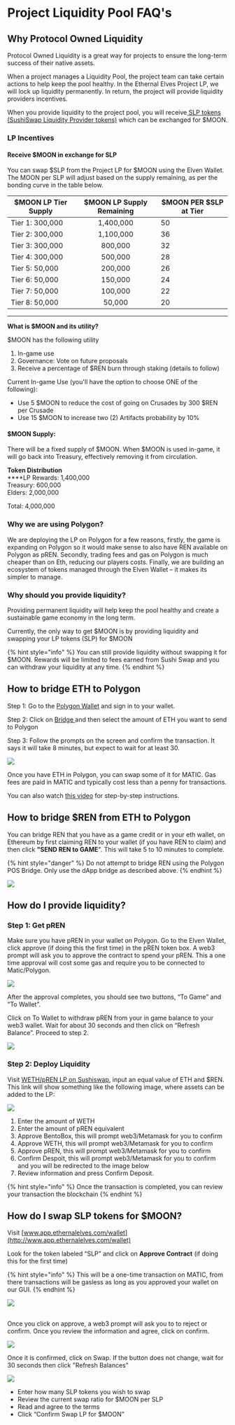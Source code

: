# Project Liquidity Pool FAQ's

## Why Protocol Owned Liquidity

Protocol Owned Liquidity is a great way for projects to ensure the long-term success of their native assets.

When a project manages a Liquidity Pool, the project team can take certain actions to help keep the pool healthy. In the Ethernal Elves Project LP, we will lock up liquidity permanently. In return, the project will provide liquidity providers incentives.

When you provide liquidity to the project pool, you will receive[ SLP tokens (SushiSwap Liquidity Provider tokens)](https://docs.sushi.com/products/amm-exchange/liquidity-pools) which can be exchanged for $MOON.&#x20;

### LP Incentives&#x20;

#### **Receive $MOON in exchange for SLP** &#x20;

You can swap $SLP from the Project LP for $MOON using the Elven Wallet. The MOON per SLP will adjust based on the supply remaining, as per the bonding curve in the table below.&#x20;

<table><thead><tr><th>$MOON LP  Tier Supply</th><th align="center">$MOON LP Supply Remaining</th><th data-type="number">$MOON PER $SLP at Tier</th></tr></thead><tbody><tr><td>Tier 1: 300,000</td><td align="center"> 1,400,000</td><td>50</td></tr><tr><td>Tier 2: 300,000</td><td align="center"> 1,100,000</td><td>36</td></tr><tr><td>Tier 3: 300,000</td><td align="center"> 800,000</td><td>32</td></tr><tr><td>Tier 4: 300,000</td><td align="center"> 500,000</td><td>28</td></tr><tr><td>Tier 5: 50,000</td><td align="center"> 200,000</td><td>26</td></tr><tr><td>Tier 6: 50,000</td><td align="center">150,000</td><td>24</td></tr><tr><td>Tier 7: 50,000</td><td align="center">100,000</td><td>22</td></tr><tr><td>Tier 8: 50,000</td><td align="center">50,000</td><td>20</td></tr></tbody></table>

****

**What is $MOON and its utility?**

$MOON has the following utility

1. In-game use
2. Governance: Vote on future proposals
3. Receive a percentage of $REN burn through staking (details to follow)

Current In-game Use (you'll have the option to choose ONE of the following):

* Use 5 $MOON to reduce the cost of going on Crusades by 300 $REN per Crusade
* Use 15 $MOON to increase two (2) Artifacts probability by 10%

#### $MOON Supply:&#x20;

There will be a fixed supply of $MOON. When $MOON is used in-game, it will go back into Treasury, effectively removing it from circulation.

**Token Distribution**\
****LP Rewards: 1,400,000\
Treasury: 600,000\
Elders: 2,000,000

Total: 4,000,000

### **Why we are using Polygon?**

We are deploying the LP on Polygon for a few reasons, firstly, the game is expanding on Polygon so it would make sense to also have REN available on Polygon as pREN. Secondly, trading fees and gas on Polygon is much cheaper than on Eth, reducing our players costs. Finally, we are building an ecosystem of tokens managed through the Elven Wallet – it makes its simpler to manage.

### **Why should you provide liquidity?**

Providing permanent liquidity will help keep the pool healthy and create a sustainable game economy in the long term.

Currently, the only way to get $MOON is by providing liquidity and swapping your LP tokens (SLP) for $MOON

{% hint style="info" %}
You can still provide liquidity without swapping it for $MOON. Rewards will be limited to fees earned from Sushi Swap and you can withdraw your liquidity at any time.&#x20;
{% endhint %}

## **How to bridge ETH to Polygon**

Step 1: Go to the [Polygon Wallet](https://wallet.polygon.technology/wallet/) and sign in to your wallet.

Step 2: Click on [Bridge ](https://wallet.polygon.technology/bridge)and then select the amount of ETH you want to send to Polygon

Step 3: Follow the prompts on the screen and confirm the transaction. It says it will take 8 minutes, but expect to wait for at least 30.

![](../.gitbook/assets/8.png)

Once you have ETH in Polygon, you can swap some of it for MATIC. Gas fees are paid in MATIC and typically cost less than a penny for transactions.

You can also watch [this video](https://www.loom.com/share/b40f1eb39658438db6a0b3a7e981132a) for step-by-step instructions.&#x20;

## **How to bridge $REN from ETH to Polygon**

You can bridge REN that you have as a game credit or in your eth wallet, on Ethereum by first claiming REN to your wallet (if you have REN to claim) and then click **"SEND REN to GAME**". This will take 5 to 10 minutes to complete.

{% hint style="danger" %}
Do not attempt to bridge REN using the Polygon POS Bridge. Only use the dApp bridge as described above.
{% endhint %}

![](../.gitbook/assets/7.png)

## **How do I provide liquidity?**

### **Step 1: Get pREN**

Make sure you have pREN in your wallet on Polygon. Go to the Elven Wallet, click approve (if doing this the first time) in the pREN token box. A web3 prompt will ask you to approve the contract to spend your pREN. This a one time approval will cost some gas and require you to be connected to Matic/Polygon.

![](../.gitbook/assets/1.png)

After the approval completes, you should see two buttons, “To Game” and “To Wallet”.

&#x20;Click on To Wallet to withdraw pREN from your in game balance to your web3 wallet. Wait for about 30 seconds and then click on “Refresh Balance”. Proceed to step 2.

![](../.gitbook/assets/2.png)

### **Step 2: Deploy Liquidity**

&#x20;Visit [WETH/pREN LP on Sushiswap](https://app.sushi.com/trident/add?tokens=0x7ceB23fD6bC0adD59E62ac25578270cFf1b9f619\&tokens=0xA2eCFEBe618E90608882c4aD6b3a2eA6FdEB5e46\&fee=30\&twap=false\&chainId=137), input an equal value of ETH and $REN. This link will show something like the following image, where assets can be added to the LP:

![](../.gitbook/assets/3.png)

&#x20;

1. Enter the amount of WETH
2. Enter the amount of pREN equivalent
3. Approve BentoBox, this will prompt web3/Metamask for you to confirm
4. Approve WETH, this will prompt web3/Metamask for you to confirm
5. Approve pREN, this will prompt web3/Metamask for you to confirm
6. Confirm Despoit, this will prompt web3/Metamask for you to confirm and you will be redirected to the image below &#x20;
7. Review information and press Confirm Deposit.

{% hint style="info" %}
Once the transaction is completed, you can review your transaction the blockchain
{% endhint %}

## **How do I swap SLP tokens for $MOON?**

Visit [www.app.ethernalelves.com/wallet](http://www.app.ethernalelves.com/wallet)

Look for the token labeled “SLP” and click on **Approve Contract** (if doing this for the first time)

{% hint style="info" %}
This will be a one-time transaction on MATIC, from there transactions will be gasless as long as you approved your wallet on our GUI.
{% endhint %}

![](../.gitbook/assets/4.png)

\
Once you click on approve, a web3 prompt will ask you to to reject or confirm.  Once you review the information and agree, click on confirm.

![](../.gitbook/assets/5.png)

&#x20;&#x20;

Once it is confirmed, click on Swap. If the button does not change, wait for 30 seconds then click "Refresh Balances"



![](../.gitbook/assets/6.png)

* Enter how many SLP tokens you wish to swap
* Review the current swap ratio for $MOON per SLP
* Read and agree to the terms
* Click “Confirm Swap LP for $MOON”

&#x20;
